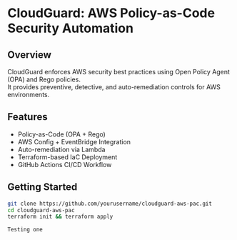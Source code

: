 
# CloudGuard: AWS Policy-as-Code Security Automation

## Overview
CloudGuard enforces AWS security best practices using Open Policy Agent (OPA) and Rego policies.  
It provides preventive, detective, and auto-remediation controls for AWS environments.

## Features
- Policy-as-Code (OPA + Rego)
- AWS Config + EventBridge Integration
- Auto-remediation via Lambda
- Terraform-based IaC Deployment
- GitHub Actions CI/CD Workflow

## Getting Started
```bash
git clone https://github.com/yourusername/cloudguard-aws-pac.git
cd cloudguard-aws-pac
terraform init && terraform apply

Testing one 



